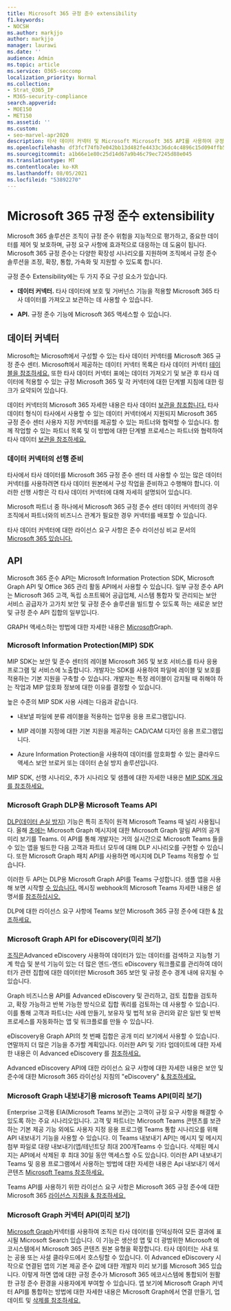 ```yaml
---
title: Microsoft 365 규정 준수 extensibility
f1.keywords:
- NOCSH
ms.author: markjjo
author: markjjo
manager: laurawi
ms.date: ''
audience: Admin
ms.topic: article
ms.service: O365-seccomp
localization_priority: Normal
ms.collection:
- Strat_O365_IP
- M365-security-compliance
search.appverid:
- MOE150
- MET150
ms.assetid: ''
ms.custom:
- seo-marvel-apr2020
description: 타사 데이터 커넥터 및 Microsoft Microsoft 365 API를 사용하여 규정 준수 솔루션을 확장하는 Graph 대해 자세히 알아보십시오.
ms.openlocfilehash: df3fcf74fb7e042bb13d482fe4433c36dc4c4896c15d094ffb5f408dd3925908
ms.sourcegitcommit: a1b66e1e80c25d14d67a9b46c79ec7245d88e045
ms.translationtype: MT
ms.contentlocale: ko-KR
ms.lasthandoff: 08/05/2021
ms.locfileid: "53892270"
---
```

# <a name="microsoft-365-compliance-extensibility"></a>Microsoft 365 규정 준수 extensibility

Microsoft 365 솔루션은 조직이 규정 준수 위험을 지능적으로 평가하고, 중요한 데이터를 제어 및 보호하며, 규정 요구 사항에 효과적으로 대응하는 데 도움이 됩니다. Microsoft 365 규정 준수는 다양한 확장성 시나리오를 지원하며 조직에서 규정 준수 솔루션을 조정, 확장, 통합, 가속화 및 지원할 수 있도록 합니다.

규정 준수 Extensibility에는 두 가지 주요 구성 요소가 있습니다.

- **데이터 커넥터.** 타사 데이터에 보호 및 거버넌스 기능을 적용할 Microsoft 365 타사 데이터를 가져오고 보관하는 데 사용할 수 있습니다.

- **API.** 규정 준수 기능에 Microsoft 365 액세스할 수 있습니다.

## <a name="data-connectors"></a>데이터 커넥터

Microsoft는 Microsoft에서 구성할 수 있는 타사 데이터 커넥터를 Microsoft 365 규정 준수 센터. Microsoft에서 제공하는 데이터 커넥터 목록은 타사 데이터 커넥터 [테이블을 참조하세요.](archiving-third-party-data.md#third-party-data-connectors) 또한 타사 데이터 커넥터 표에는 데이터 가져오기 및 보관 후 타사 데이터에 적용할 수 있는 규정 Microsoft 365 및 각 커넥터에 대한 단계별 지침에 대한 링크가 요약되어 있습니다.

데이터 커넥터의 Microsoft 365 자세한 내용은 타사 데이터 [보관을 참조합니다.](archiving-third-party-data.md) 타사 데이터 형식이 타사에서 사용할 수 있는 데이터 커넥터에서 지원되지 Microsoft 365 규정 준수 센터 사용자 지정 커넥터를 제공할 수 있는 파트너와 협력할 수 있습니다. 함께 작업할 수 있는 파트너 목록 및 이 방법에 대한 단계별 프로세스는 파트너와 협력하여 타사 데이터 [보관을 참조하세요.](work-with-partner-to-archive-third-party-data.md)

### <a name="prerequisites-for-data-connectors"></a>데이터 커넥터의 선행 준비

타사에서 타사 데이터를 Microsoft 365 규정 준수 센터 데 사용할 수 있는 많은 데이터 커넥터를 사용하려면 타사 데이터 원본에서 구성 작업을 준비하고 수행해야 합니다. 이러한 선행 사항은 각 타사 데이터 커넥터에 대해 자세히 설명되어 있습니다.

Microsoft 파트너 중 하나에서 Microsoft 365 규정 준수 센터 데이터 커넥터의 경우 조직에서 파트너와의 비즈니스 관계가 필요한 경우 커넥터를 배포할 수 있습니다.

타사 데이터 커넥터에 대한 라이선스 요구 사항은 준수 라이선싱 비교 문서의 [Microsoft 365 있습니다.](/office365/servicedescriptions/downloads/microsoft-365-compliance-licensing-comparison.xlsx)

## <a name="apis"></a>API

Microsoft 365 준수 API는 Microsoft Information Protection SDK, Microsoft Graph API 및 Office 365 관리 활동 API에서 사용할 수 있습니다. 일부 규정 준수 API는 Microsoft 365 고객, 독립 소프트웨어 공급업체, 시스템 통합자 및 관리되는 보안 서비스 공급자가 고가치 보안 및 규정 준수 솔루션을 빌드할 수 있도록 하는 새로운 보안 및 규정 준수 API 집합의 일부입니다.

GRAPH 액세스하는 방법에 대한 자세한 내용은 [Microsoft](/graph/overview)Graph.

### <a name="microsoft-information-protection-mip-sdk"></a>Microsoft Information Protection(MIP) SDK

MIP SDK는 보안 및 준수 센터의 레이블 Microsoft 365 및 보호 서비스를 타사 응용 프로그램 및 서비스에 노출합니다. 개발자는 SDK를 사용하여 파일에 레이블 및 보호를 적용하는 기본 지원을 구축할 수 있습니다. 개발자는 특정 레이블이 감지될 때 취해야 하는 작업과 MIP 암호화 정보에 대한 이유를 결정할 수 있습니다.

높은 수준의 MIP SDK 사용 사례는 다음과 같습니다.

- 내보낼 파일에 분류 레이블을 적용하는 업무용 응용 프로그램입니다.

- MIP 레이블 지정에 대한 기본 지원을 제공하는 CAD/CAM 디자인 응용 프로그램입니다.

- Azure Information Protection을 사용하여 데이터를 암호화할 수 있는 클라우드 액세스 보안 브로커 또는 데이터 손실 방지 솔루션입니다.

MIP SDK, 선행 시나리오, 추가 시나리오 및 샘플에 대한 자세한 내용은 [MIP SDK 개요 를 참조하세요.](/information-protection/develop/overview)

### <a name="microsoft-graph-api-for-teams-dlp"></a>Microsoft Graph DLP용 Microsoft Teams API

[DLP(데이터 손실 방지)](dlp-microsoft-teams.md) 기능은 특히 조직이 원격 Microsoft Teams 때 널리 사용됩니다. 올해 [초에는](https://developer.microsoft.com/graph/blogs/announcing-change-notifications-for-microsoft-teams-messages/) Microsoft Graph 메시지에 대한 Microsoft Graph 알림 API의 공개 미리 보기를 Teams. 이 API를 통해 개발자는 거의 실시간으로 Microsoft Teams 들을 수 있는 앱을 빌드한 다음 고객과 파트너 모두에 대해 DLP 시나리오를 구현할 수 있습니다. 또한 Microsoft Graph 패치 API를 사용하면 메시지에 DLP Teams 적용할 수 있습니다.

이러한 두 API는 DLP용 Microsoft Graph API를 Teams 구성합니다. 샘플 앱을 사용해 보면 시작할 [수 있습니다.](https://github.com/microsoftgraph/csharp-webhook-with-resource-data) 메시징 webhook의 Microsoft Teams 자세한 내용은 설명서를 [참조하십시오.](/graph/api/subscription-post-subscriptions)

DLP에 대한 라이선스 요구 사항에 Teams 보안 Microsoft 365 규정 준수에 대한 & [참조하세요.](/office365/servicedescriptions/microsoft-365-service-descriptions/microsoft-365-tenantlevel-services-licensing-guidance/microsoft-365-security-compliance-licensing-guidance#communication-data-loss-prevention-for-teams)

### <a name="microsoft-graph-api-for-ediscovery-preview"></a>Microsoft Graph API for eDiscovery(미리 보기)

[조직은](overview-ediscovery-20.md)Advanced eDiscovery 사용하여 데이터가 있는 데이터를 검색하고 지능형 기계 학습 및 분석 기능이 있는 더 많은 엔드-엔드 eDiscovery 워크플로를 관리하여 데이터가 관련 집합에 대한 데이터만 Microsoft 365 보안 및 규정 준수 경계 내에 유지될 수 있습니다.

Graph 비즈니스용 API를 Advanced eDiscovery 및 관리하고, 검토 집합을 검토하고, 확장 가능하고 반복 가능한 방식으로 집합 쿼리를 검토하는 데 사용할 수 있습니다. 이를 통해 고객과 파트너는 사례 만들기, 보유자 및 법적 보유 관리와 같은 일반 및 반복 프로세스를 자동화하는 앱 및 워크플로를 만들 수 있습니다.

eDiscovery용 Graph API의 첫 번째 집합은 공개 미리 보기에서 사용할 수 있습니다. 연말까지 더 많은 기능을 추가할 계획입니다. 이러한 API 및 기타 업데이트에 대한 자세한 내용은 이 Advanced eDiscovery 를 [참조하세요.](https://aka.ms/Ignite2020AeDAA)

Advanced eDiscovery API에 대한 라이선스 요구 사항에 대한 자세한 내용은 보안 및 준수에 대한 Microsoft 365 라이선싱 지침의 "eDiscovery" [& 참조하세요.](/office365/servicedescriptions/microsoft-365-service-descriptions/microsoft-365-tenantlevel-services-licensing-guidance/microsoft-365-security-compliance-licensing-guidance#ediscovery)

### <a name="microsoft-graph-api-for-teams-export-preview"></a>Microsoft Graph 내보내기용 microsoft Teams API(미리 보기)

Enterprise 고객용 EIA(Microsoft Teams 보관)는 고객이 규정 요구 사항을 해결할 수 있도록 하는 주요 시나리오입니다. 고객 및 파트너는 Microsoft Teams 콘텐츠를 보관하는 기본 제공 기능 외에도 사용자 지정 응용 프로그램 Teams 통합 시나리오를 위해 API 내보내기 기능을 사용할 수 있습니다. 이 Teams 내보내기 API는 메시지 및 메시지 첨부 파일로 대량 내보내기(앱/테넌트당 최대 200개Teams 수 있습니다. 삭제된 메시지는 API에서 삭제된 후 최대 30일 동안 액세스할 수도 있습니다. 이러한 API 내보내기 Teams 및 응용 프로그램에서 사용하는 방법에 대한 자세한 내용은 Api 내보내기 에서 콘텐츠 [Microsoft Teams 참조하세요.](/microsoftteams/export-teams-content)

Teams API를 사용하기 위한 라이선스 요구 사항은 Microsoft 365 규정 준수에 대한 Microsoft 365 [라이선스 지침을 & 참조하세요.](/office365/servicedescriptions/microsoft-365-service-descriptions/microsoft-365-tenantlevel-services-licensing-guidance/microsoft-365-security-compliance-licensing-guidance)

### <a name="microsoft-graph-connector-apis-preview"></a>Microsoft Graph 커넥터 API(미리 보기)

[Microsoft Graph](/microsoftsearch/connectors-overview)커넥터를 사용하여 조직은 타사 데이터를 인덱싱하여 모든 결과에 표시될 Microsoft Search 있습니다. 이 기능은 생산성 앱 및 더 광범위한 Microsoft 에코시스템에서 Microsoft 365 콘텐츠 원본 유형을 확장합니다. 타사 데이터는 사내 또는 공용 또는 사설 클라우드에서 호스팅할 수 있습니다. 이 Advanced eDiscovery 시작으로 연결된 앱의 기본 제공 준수 값에 대한 개발자 미리 보기를 Microsoft 365 있습니다. 이렇게 하면 앱에 대한 규정 준수가 Microsoft 365 에코시스템에 통합되어 원활한 규정 준수 환경을 사용자에게 부여할 수 있습니다. 앱 보기에 Microsoft Graph 커넥터 API를 통합하는 방법에 대한 자세한 내용은 Microsoft Graph에서 연결 만들기, 업데이트 및 [삭제를 참조하세요.](/graph/search-index-manage-connections)

